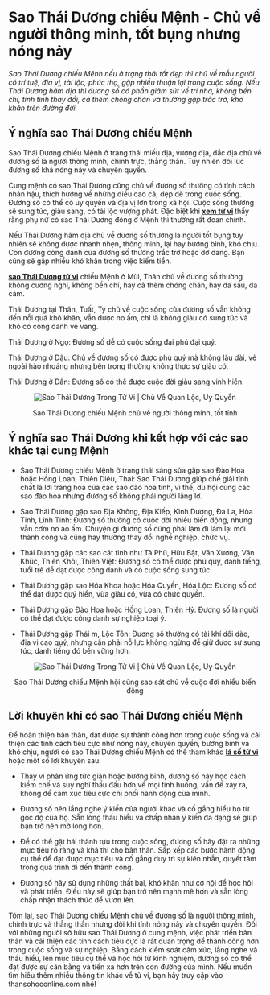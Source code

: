 
<h1 ><strong>Sao Thái Dương chiếu Mệnh - Chủ về người thông minh, tốt bụng nhưng nóng nảy</strong></h1>

<p ><em>Sao Thái Dương chiếu Mệnh nếu ở trạng thái tốt đẹp thì chủ về mẫu người có trí tuệ, địa vị, tài lộc, phúc thọ, gặp nhiều thuận lợi trong cuộc sống. Nếu Thái Dương hãm địa thì đương số có phần giảm sút về trí nhớ, không bền chí, tính tình thay đổi, cả thèm chóng chán và thường gặp trắc trở, khó khăn trên đường đời.</em></p>

<h2 ><strong>Ý nghĩa sao Thái Dương chiếu Mệnh&nbsp;</strong></h2>

<p >Sao Thái Dương chiếu Mệnh ở trạng thái miếu địa, vượng địa, đắc địa chủ về đương số là người thông minh, chính trực, thẳng thắn. Tuy nhiên đôi lúc đương số khá nóng nảy và chuyên quyền.</p>

<p >Cung mệnh có sao Thái Dương cũng chủ về đương số thường có tính cách nhân hậu, thích hướng về những điều cao cả, đẹp đẽ trong cuộc sống. Đương số có thể có uy quyền và địa vị lớn trong xã hội. Cuộc sống thường sẽ sung túc, giàu sang, có tài lộc vượng phát. Đặc biệt khi <strong><a class="in-cell-link" href="https://thansohoconline.com/lap-la-so-tu-vi" target="_blank">xem tử vi</a>&nbsp;</strong>thấy rằng&nbsp;phụ nữ có sao Thái Dương đóng ở Mệnh thì thường rất đoan chính.</p>

<p >Nếu Thái Dương hãm địa chủ về đương số thường là người tốt bụng tuy nhiên sẽ không được nhanh nhẹn, thông minh, lại hay bướng bỉnh, khó chịu. Con đường công danh của đương số thường trắc trở hoặc dở dang. Bạn cũng sẽ gặp nhiều khó khăn trong việc kiếm tiền.</p>

<p ><strong><a class="in-cell-link" href="https://thansohoconline.com/sao-thai-duong.html" target="_blank">sao Thái Dương tử vi</a></strong> chiếu Mệnh ở Mùi, Thân chủ về đương số thường không cương nghị, không bền chí, hay cả thèm chóng chán, hay đa sầu, đa cảm.</p>

<p >Thái Dương tại Thân, Tuất, Tý chủ về cuộc sống của đương số vẫn không đến nỗi quá khó khăn, vẫn được no ấm, chỉ là không giàu có sung túc và khó có công danh vẻ vang.</p>

<p >Thái Dương ở Ngọ: Đương số dễ có cuộc sống đại phú đại quý.</p>

<p >Thái Dương ở Dậu: Chủ về đương số có được phú quý mà không lâu dài, vẻ ngoài hào nhoáng nhưng bên trong thường không thực sự giàu có.</p>

<p >Thái Dương ở Dần: Đương số có thể được cuộc đời giàu sang vinh hiển.</p>

<p  style="text-align: center;"><img alt="Sao Thái Dương Trong Tử Vi | Chủ Về Quan Lộc, Uy Quyền" src="https://thansohoconline.com/wp-content/uploads/2023/05/thai-duong.jpg" /></p>

<p  style="text-align: center;">Sao Thái Dương chiếu Mệnh chủ về người thông minh, tốt tính</p>

<h2 ><strong>Ý nghĩa sao Thái Dương khi kết hợp với các sao khác tại cung Mệnh</strong></h2>

<ul>
	<li >
	<p >Sao Thái Dương chiếu Mệnh ở trạng thái sáng sủa gặp sao Đào Hoa hoặc Hồng Loan, Thiên Diêu, Thai: Sao Thái Dương giúp chế giải tính chất lả lơi trăng hoa của các sao đào hoa tinh, vì thế, dù hội cùng các sao đào hoa nhưng đương số không phải người lẳng lơ.</p>
	</li>
	<li >
	<p >Sao Thái Dương gặp sao Địa Không, Địa Kiếp, Kình Dương, Đà La, Hỏa Tinh, Linh Tinh: Đương số thường có cuộc đời nhiều biến động, nhưng vẫn cơm no áo ấm. Chuyện gì đương số cũng phải làm đi làm lại mới thành công và cũng hay thường thay đổi nghề nghiệp, chức vụ.</p>
	</li>
	<li >
	<p >Thái Dương gặp các sao cát tinh như Tả Phù, Hữu Bật, Văn Xương, Văn Khúc, Thiên Khôi, Thiên Việt: Đương số có thể được phú quý, danh tiếng, tuổi trẻ dễ đạt được công danh và có cuộc sống sung túc.</p>
	</li>
	<li >
	<p >Thái Dương gặp sao Hóa Khoa hoặc Hóa Quyền, Hóa Lộc: Đương số có thể đạt được quý hiển, vừa giàu có, vừa có chức quyền.</p>
	</li>
	<li >
	<p >Thái Dương gặp Đào Hoa hoặc Hồng Loan, Thiên Hỷ: Đương số là người có thể đạt được công danh sự nghiệp toại ý.</p>
	</li>
	<li >
	<p >Thái Dương gặp Thái  m, Lộc Tồn: Đương số thường có tài khí dồi dào, địa vị cao quý, nhưng cần phải nỗ lực không ngừng để giữ được sự sung túc, danh tiếng đó bền vững hơn.</p>
	</li>
</ul>

<p  style="text-align: center;"><img alt="Sao Thái Dương Trong Tử Vi | Chủ Về Quan Lộc, Uy Quyền" src="https://thansohoconline.com/wp-content/uploads/2023/05/sao-thai-duong-1.jpg" /></p>

<p  style="text-align: center;">Sao Thái Dương chiếu Mệnh hội cùng sao sát chủ về cuộc đời nhiều biến động</p>

<h2 ><strong>Lời khuyên khi có sao Thái Dương chiếu Mệnh</strong></h2>

<p >Để hoàn thiện bản thân, đạt được sự thành công hơn trong cuộc sống và cải thiện các tính cách tiêu cực như nóng nảy, chuyên quyền, bướng bỉnh và khó chịu, người có sao Thái Dương chiếu Mệnh có thể tham khảo&nbsp;<strong><a class="in-cell-link" href="https://m.facebook.com/laplasotuvithansohoconline/" target="_blank">lá số tử vi</a></strong> hoặc&nbsp;một số lời khuyên sau:</p>

<ul>
	<li >
	<p >Thay vì phản ứng tức giận hoặc bướng bỉnh, đương số hãy học cách kiềm chế và suy nghĩ thấu đấu hơn về mọi tình huống, vấn đề xảy ra, không để cảm xúc tiêu cực chi phối hành động của mình.&nbsp;</p>
	</li>
	<li >
	<p >Đương số nên lắng nghe ý kiến của người khác và cố gắng hiểu họ từ góc độ của họ. Sẵn lòng thấu hiểu và chấp nhận ý kiến đa dạng sẽ giúp bạn trở nên mở lòng hơn.</p>
	</li>
	<li >
	<p >Để có thể gặt hái thành tựu trong cuộc sống, đương số hãy đặt ra những mục tiêu rõ ràng và khả thi cho bản thân. Sắp xếp các bước hành động cụ thể để đạt được mục tiêu và cố gắng duy trì sự kiên nhẫn, quyết tâm trong quá trình đi đến thành công.</p>
	</li>
	<li >
	<p >Đương số hãy sử dụng những thất bại, khó khăn như cơ hội để học hỏi và phát triển. Điều này sẽ giúp bạn trở nên mạnh mẽ hơn và sẵn lòng chấp nhận thách thức để vươn lên.</p>
	</li>
</ul>

<p >Tóm lại, sao Thái Dương chiếu Mệnh chủ về đương số là người thông minh, chính trực và thẳng thắn nhưng đôi khi tính nóng nảy và chuyên quyền. Đối với những người sở hữu sao Thái Dương ở cung mệnh, việc phát triển bản thân và cải thiện các tính cách tiêu cực là rất quan trọng để thành công hơn trong cuộc sống và sự nghiệp. Bằng cách kiểm soát cảm xúc, lắng nghe và thấu hiểu, lên mục tiêu cụ thể và học hỏi từ kinh nghiệm, đương số có thể đạt được sự cân bằng và tiến xa hơn trên con đường của mình. Nếu muốn tìm hiểu thêm nhiều thông tin khác về tử vi, bạn hãy truy cập vào thansohoconline.com nhé!</p>
